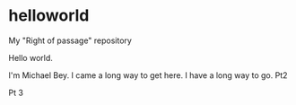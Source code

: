 # helloworld
My "Right of passage" repository

Hello world. 

I'm Michael Bey.
I came a long way to get here.
I have a long way to go.
Pt2

Pt 3
